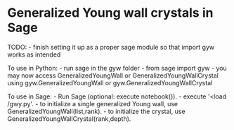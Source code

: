 Generalized Young wall crystals in Sage
============

TODO:
    - finish setting it up as a proper sage module so that import gyw works as 
      intended
    
To use in Python:
    - run sage in the gyw folder
    - from sage import gyw
    - you may now access GeneralizedYoungWall or GeneralizedYoungWallCrystal 
      using gyw.GeneralizedYoungWall or gyw.GeneralizedYoungWallCrystal

To use in Sage: 
	- Run Sage (optional: execute notebook()).
	- execute '<load <path to gyw folder>/gwy.py'.
	- to initialize a single generalized Young wall, use GeneralizedYoungWall(list,rank).
	- to initialize the crystal, use GeneralizedYoungWallCrystal(rank,depth).